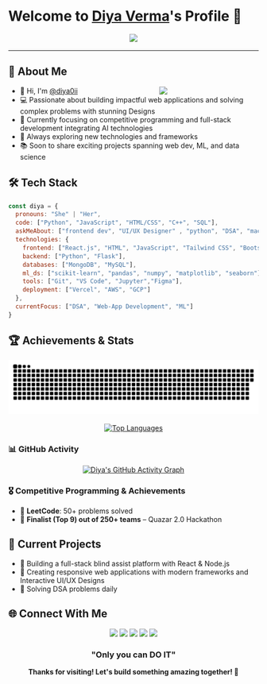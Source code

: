 # Welcome to [Diya Verma](https://github.com/diya0ii)'s Profile 👋

<div align="center">
  <img src="https://readme-typing-svg.herokuapp.com?&font=IBM+Plex+Sans&color=FFFFFF&size=25&duration=3000&lines=Welcome+to+my+GitHub+Profile!;I'm+Diya+Verma!;UI/UX+Designer;A+Competitive+Programmer;Full+Stack+Developer;ML+Enthusiast;Always+Learning+Something+New!" />
</div>


---

## 🚀 About Me

<img align="right" src="https://camo.githubusercontent.com/3f99f3a94add3763271f7a2985fca0e6ffe27530407d3e00182298bec6fc2a1f/68747470733a2f2f696d616765732d63646e2e65786368616e67652e6172742f71736871677230636a716d723570684431744b2d33676e6f6859576d66635877783656576e6b32376f33383f6578743d666173746c79266f7074696d697a653d6d656469756d276a706720" width="200"> 

- 👋 Hi, I'm [@diya0ii](https://github.com/diya0ii)
- 💻 Passionate about building impactful web applications and solving complex problems with stunning Designs
- 🎯 Currently focusing on competitive programming and full-stack development integrating AI technologies
- 🌱 Always exploring new technologies and frameworks
- 📚 Soon to share exciting projects spanning web dev, ML, and data science

## 🛠️ Tech Stack

```javascript
const diya = {
  pronouns: "She" | "Her",
  code: ["Python", "JavaScript", "HTML/CSS", "C++", "SQL"],
  askMeAbout: ["frontend dev", "UI/UX Designer" , "python", "DSA", "machine learning", "data science"],
  technologies: {
    frontend: ["React.js", "HTML", "JavaScript", "Tailwind CSS", "Bootstrap"],
    backend: ["Python", "Flask"],
    databases: ["MongoDB", "MySQL"],
    ml_ds: ["scikit-learn", "pandas", "numpy", "matplotlib", "seaborn"],
    tools: ["Git", "VS Code", "Jupyter","Figma"],
    deployment: ["Vercel", "AWS", "GCP"]
  },
  currentFocus: ["DSA", "Web-App Development", "ML"]
}
```

## 🏆 Achievements & Stats

<div align="center">

  <div align="center">
    <img alt="snek" src="https://github.com/diya0ii/diya0ii/blob/main/github-contribution-grid-snake-dark.svg" />
  </div>
  

<br/>
<a href="https://github.com/diya0ii">
  <img src="https://github-readme-stats.vercel.app/api/top-langs/?username=diya0ii&layout=compact&theme=radical&hide_border=true&langs_count=8" alt="Top Languages" />
</a>

</div>

### 📊 GitHub Activity
<div align="center">

[![Diya's GitHub Activity Graph](https://github-readme-activity-graph.vercel.app/graph?username=diya0ii&theme=react-dark&hide_border=true)](https://github.com/diya0ii)

</div>

### 🎖️ Competitive Programming & Achievements
- 🏅 **LeetCode**: 50+ problems solved 
- 🥉 **Finalist (Top 9) out of 250+ teams** – Quazar 2.0 Hackathon


</div>
</div>

## 🎯 Current Projects

- 🔨 Building a full-stack blind assist platform with React & Node.js
- 📱 Creating responsive web applications with modern frameworks and Interactive UI/UX Designs
- 🧠 Solving DSA problems daily

## 🌐 Connect With Me

<div align="center">

[<img src="https://img.shields.io/badge/LinkedIn-0077B5?style=for-the-badge&logo=linkedin&logoColor=white" />](https://www.linkedin.com/in/diya-verma-323665259/)
[<img src="https://img.shields.io/badge/Gmail-D14836?style=for-the-badge&logo=gmail&logoColor=white" />](mailto:diyav2004@gmail.com)
[<img src="https://img.shields.io/badge/GitHub-181717?style=for-the-badge&logo=github&logoColor=white" />](https://github.com/diya0ii)
[<img src="https://img.shields.io/badge/LeetCode-FFA116?style=for-the-badge&logo=leetcode&logoColor=black" />](https://leetcode.com/u/diya0ii/)
[<img src="https://img.shields.io/badge/Instagram-E4405F?style=for-the-badge&logo=instagram&logoColor=white" />](https://www.instagram.com/diya0ii/?hl=en)

</div>


<div align="center">
  
  ###  "Only you can DO IT" 
  
  **Thanks for visiting! Let's build something amazing together! 🚀**
</div>


<!--
**diya0ii/diya0ii** is a ✨ _special_ ✨ repository because its `README.md` (this file) appears on your GitHub profile.

Here are some ideas to get you started:

- 🔭 I’m currently working on ...
- 🌱 I’m currently learning ...
- 👯 I’m looking to collaborate on ...
- 🤔 I’m looking for help with ...
- 💬 Ask me about ...
- 📫 How to reach me: ...
- 😄 Pronouns: ...
- ⚡ Fun fact: ...
-->
